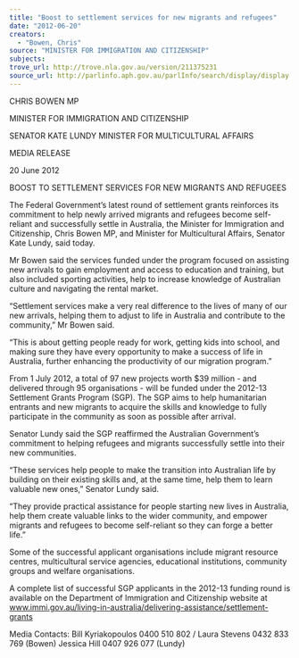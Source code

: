 ```yaml
---
title: "Boost to settlement services for new migrants and refugees"
date: "2012-06-20"
creators:
  - "Bowen, Chris"
source: "MINISTER FOR IMMIGRATION AND CITIZENSHIP"
subjects:
trove_url: http://trove.nla.gov.au/version/211375231
source_url: http://parlinfo.aph.gov.au/parlInfo/search/display/display.w3p;query=Id%3A%22media/pressrel/1724984%22
---
```


 CHRIS BOWEN MP 

 MINISTER FOR IMMIGRATION AND CITIZENSHIP   

 SENATOR KATE LUNDY   MINISTER FOR MULTICULTURAL AFFAIRS   

 MEDIA RELEASE   

 20 June 2012   

 BOOST TO SETTLEMENT SERVICES FOR NEW  MIGRANTS AND REFUGEES    

 The Federal Government’s latest round of settlement grants reinforces its commitment  to help newly arrived migrants and refugees become self-reliant and successfully settle  in Australia, the Minister for Immigration and Citizenship, Chris Bowen MP, and Minister  for Multicultural Affairs, Senator Kate Lundy, said today.   

 Mr Bowen said the services funded under the program focused on assisting new arrivals  to gain employment and access to education and training, but also included sporting  activities, help to increase knowledge of Australian culture and navigating the rental  market.   

 “Settlement services make a very real difference to the lives of many of our new  arrivals, helping them to adjust to life in Australia and contribute to the community,” Mr  Bowen said.    

 “This is about getting people ready for work, getting kids into school, and making sure  they have every opportunity to make a success of life in Australia, further enhancing the  productivity of our migration program.”   

 From 1 July 2012, a total of 97 new projects worth $39 million - and delivered through  95 organisations - will be funded under the 2012-13 Settlement Grants Program (SGP).  The SGP aims to help humanitarian entrants and new migrants to acquire the skills and  knowledge to fully participate in the community as soon as possible after arrival.     

 Senator Lundy said the SGP reaffirmed the Australian Government’s commitment to  helping refugees and migrants successfully settle into their new communities.   

 “These services help people to make the transition into Australian life by building on  their existing skills and, at the same time, help them to learn valuable new ones,”  Senator Lundy said.    

 “They provide practical assistance for people starting new lives in Australia, help them  create valuable links to the wider community, and empower migrants and refugees to  become self-reliant so they can forge a better life.”   

 Some of the successful applicant organisations include migrant resource centres,  multicultural service agencies, educational institutions, community groups and welfare  organisations.   

 A complete list of successful SGP applicants in the 2012-13 funding round is available on  the Department of Immigration and Citizenship website at www.immi.gov.au/living-in-australia/delivering-assistance/settlement-grants    

 Media Contacts: Bill Kyriakopoulos 0400 510 802 / Laura Stevens 0432 833 769  (Bowen)   Jessica Hill 0407 926 077 (Lundy)   

 

